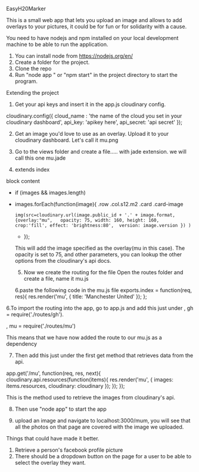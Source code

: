 EasyH20Marker

This is a small web app that lets you upload an image and allows to add overlays to your pictures, it could be for fun or for solidarity with a cause.

You need to have nodejs and npm  installed on your local development machine to be able to run the application.


1. You can install node from https://nodejs.org/en/
2. Create a folder for the project.
3. Clone the repo
4. Run "node app " or "npm start" in the project directory to start the program.

Extending the project


1. Get your api keys and insert it in the app.js cloudinary config.

cloudinary.config({
    cloud_name : 'the name of the cloud you set in your cloudinary dashboard',
    api_key: 'apikey here',
    api_secret: 'api secret'
});
    
2. Get an image you'd love to use as an overlay. Upload it to your cloudinary dashboard. Let's call it mu.png

3. Go to the views folder and create a file..... with jade extension. we will call this one mu.jade

4. extends index

block content



  - if (images && images.length)
  
  - images.forEach(function(image){
  .row 
    .col.s12.m2
      .card
        .card-image
        
        img(src=cloudinary.url(image.public_id + '.' + image.format, {overlay:"mu",   opacity: 75, width: 160, height: 160,  crop:'fill', effect: 'brightness:80',  version: image.version }) )
    - });
    
    
    This will add the image specified as the overlay(mu in this case).
    The opacity is set to 75, and other parameters, you can lookup the other options from the cloudinary's api docs.
    
    
    5. Now we create the routing for the file
     Open the routes folder and create a file, name it mu.js
     
    6.paste the following code in  the mu.js file 
    exports.index = function(req, res){
  res.render('mu', { title: 'Manchester United' });
};

6.To import the routing into the app,  go to app.js and add this just under  , gh = require('./routes/gh').

 , mu = require('./routes/mu')

This means that we have now added the route to our mu.js as a dependency

7. Then add this just under the first get method that retrieves data from the api.


app.get('/mu', function(req, res, next){
  cloudinary.api.resources(function(items){
    res.render('mu', { images: items.resources, cloudinary: cloudinary });
  });
});

This is the method used to retrieve the images from cloudinary's api.


8. Then use "node app" to start the app

9. upload an image and navigate to localhost:3000/mum, you will see that all the photos on that page are covered with the image we uploaded.


Things that could have made it better.
1. Retrieve a person's facebook profile picture 
2. There should be a dropdown button on the page for a user to be able to select the overlay they want. 
